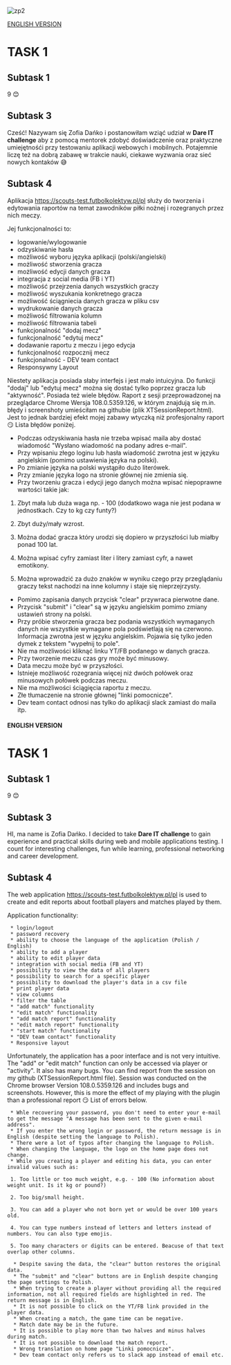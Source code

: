 ![zp2](https://user-images.githubusercontent.com/102677799/212494378-871c1a22-b5c6-45dd-806f-c89817d53530.jpg)

[ENGLISH VERSION](#english-version)


# TASK 1 
## Subtask 1

9 	:blush:

## Subtask 3
Cześć! Nazywam się Zofia Dańko i postanowiłam wziąć udział w **Dare IT challenge** aby z pomocą mentorek zdobyć doświadczenie oraz praktyczne umiejętnośći przy testowaniu aplikacji webowych i mobilnych. Potajemnie liczę też na dobrą zabawę w trakcie nauki, ciekawe wyzwania oraz sieć nowych kontaków :sweat_smile: 

## Subtask 4

Aplikacja https://scouts-test.futbolkolektyw.pl/pl służy do tworzenia i edytowania  raportów na temat zawodników piłki nożnej i rozegranych przez nich meczy.


Jej funkcjonalności to:


* logowanie/wylogowanie
* odzyskiwanie hasła
* możliwość wyboru języka aplikacji (polski/angielski)
* możliwość stworzenia gracza
* możliwość edycji danych gracza
* integracja z social media (FB i YT)
* możliwość przejrzenia danych wszystkich graczy
* możliwość wyszukania konkretnego gracza
* możliwość ściągniecia danych gracza w pliku csv
* wydrukowanie danych gracza
* możliwość filtrowania kolumn
* możliwość filtrowania tabeli
* funkcjonalność "dodaj mecz"
* funkcjonalność "edytuj mecz"
* dodawanie raportu z meczu i jego edycja
* funkcjonalność rozpocznij mecz
* funkcjonalność - DEV team contact
* Responsywny Layout


Niestety aplikacja posiada słaby interfejs i  jest mało intuicyjna. Do funkcji "dodaj" lub "edytuj mecz" można się dostać tylko poprzez gracza lub "aktywność". Posiada też wiele błędów. Raport z sesji przeprowadzonej na przeglądarce Chrome Wersja 108.0.5359.126, w którym znajdują się m.in. błędy i screenshoty umieściłam na githubie (plik XTSessionReport.html). Jest to jednak bardziej efekt mojej zabawy wtyczką niż profesjonalny raport :smirk: Lista błędów poniżej.


* Podczas odzyskiwania hasła nie trzeba wpisać maila aby dostać wiadomość "Wysłano wiadomość na podany adres e-mail".
* Przy wpisaniu złego loginu lub hasła wiadomość zwrotna jest w języku angielskim (pomimo ustawienia języka na polski).
* Po zmianie języka na polski wystąpiło dużo literówek.
* Przy zmianie języka logo na stronie głównej nie zmienia się.
* Przy tworzeniu gracza i edycji jego danych można wpisać niepoprawne wartości takie jak:


1. Zbyt mała lub duża waga np. - 100 (dodatkowo waga nie jest podana w jednostkach. Czy to kg czy funty?) 


2. Zbyt duży/mały wzrost.


3. Można dodać gracza który urodzi się dopiero w przyszłości lub miałby ponad 100 lat.


5. Można wpisać cyfry zamiast liter i litery zamiast cyfr, a nawet emotikony.


6. Można wprowadzić za dużo znaków w wyniku czego przy przeglądaniu graczy tekst nachodzi na inne kolumny i staje się nieprzejrzysty.

*  Pomimo zapisania danych przycisk "clear" przywraca pierwotne dane.
*  Przycisk "submit" i "clear" są w języku angielskim pomimo zmiany ustawień strony na polski.
* Przy próbie stworzenia gracza bez podania wszystkich wymaganych danych nie wszystkie wymagane pola podświetlają się na czerwono. Informacja zwrotna jest w języku angielskim. Pojawia się tylko jeden dymek z tekstem "wypełnij to pole".
* Nie ma możliwości kliknąć linku YT/FB podanego w danych gracza. 
* Przy tworzenie meczu czas gry może być minusowy.
* Data meczu może być w przyszłości.
* Istnieje możliwość rozegrania więcej niż dwóch połówek oraz minusowych połówek podczas meczu. 
* Nie ma możliwości ściągięcia raportu z meczu.
* Złe tłumaczenie na stronie głównej "linki pomocnicze".
* Dev team contact odnosi nas tylko do aplikacji slack zamiast do maila itp.




#### ENGLISH VERSION

# TASK 1 
## Subtask 1

9 	:blush:

## Subtask 3

HI, ma name is Zofia Dańko. I decided to take **Dare IT challenge** to gain experience and practical skills during web and mobile applications testing.
I count for interesting challenges, fun while learning, professional networking and career development.

## Subtask 4

The web application https://scouts-test.futbolkolektyw.pl/pl is used to create and edit reports about football players and matches played by them.

Application functionality:

     * login/logout
     * password recovery
     * ability to choose the language of the application (Polish / English)
     * ability to add a player
     * ability to edit player data
     * integration with social media (FB and YT)
     * possibility to view the data of all players
     * possibility to search for a specific player
     * possibility to download the player's data in a csv file
     * print player data
     * view columns
     * filter the table
     * "add match" functionality 
     * "edit match" functionality 
     * "add match report" functionality 
     * "edit match report" functionality 
     * "start match" functionality
     * "DEV team contact" functionality 
     * Responsive layout

Unfortunately, the application has a poor interface and is not very intuitive. The "add" or "edit match" function can only be accessed via player or "activity". It also has many bugs. You can find report from the session on my github (XTSessionReport.html file). Session was conducted on the Chrome browser Version 108.0.5359.126 and includes bugs and screenshots. However, this is more the effect of my playing with the plugin than a professional report 😏 List of errors below.

     * Whle recovering your password, you don't need to enter your e-mail to get the message "A message has been sent to the given e-mail address".
     * If you enter the wrong login or password, the return message is in English (despite setting the language to Polish).
     * There were a lot of typos after changing the language to Polish.
     * When changing the language, the logo on the home page does not change.
     * While you creating a player and editing his data, you can enter invalid values such as:

     1. Too little or too much weight, e.g. - 100 (No information about weight unit. Is it kg or pound?)

     2. Too big/small height.

     3. You can add a player who not born yet or would be over 100 years old.

     4. You can type numbers instead of letters and letters instead of numbers. You can also type emojis.

     5. Too many characters or digits can be entered. Beacuse of that text overlap other columns.

      * Despite saving the data, the "clear" button restores the original data.
      * The "submit" and "clear" buttons are in English despite changing the page settings to Polish.
      * When trying to create a player without providing all the required information, not all required fields are highlighted in red. The return message is in English.  
      * It is not possible to click on the YT/FB link provided in the player data.
      * When creating a match, the game time can be negative.
      * Match date may be in the future.
      * It is possible to play more than two halves and minus halves during match.
      * It is not possible to download the match report.
      * Wrong translation on home page "Linki pomocnicze".
      * Dev team contact only refers us to slack app instead of email etc.
